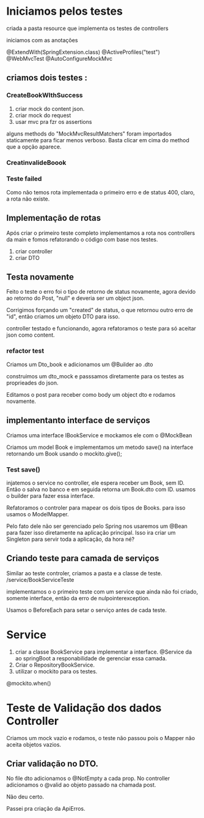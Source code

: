 # Iniciamos pelos testes

criada a pasta resource que implementa os testes de controllers

iniciamos com as anotações 

@ExtendWith(SpringExtension.class)
@ActiveProfiles("test")
@WebMvcTest
@AutoConfigureMockMvc

## criamos dois testes :
### CreateBookWIthSuccess

1. criar mock do content json.
2. criar mock do request
3. usar mvc pra fzr os assertions

alguns methods do "MockMvcResultMatchers" foram importados staticamente para ficar menos verboso. Basta clicar em cima do method que a opção aparece.

### CreatinvalideBoook

### Teste failed
Como não temos rota implementada o primeiro erro e de status
400, claro, a rota não existe.

## Implementação de rotas
Após criar o primeiro teste completo implementamos a rota nos controllers da main e fomos refatorando o código com base nos testes.

1. criar controller
2. criar DTO

## Testa novamente

Feito o teste o erro foi o tipo de retorno de status novamente, agora devido ao retorno do Post, "null" e deveria ser um object json.

Corrigimos forçando um "created" de status, o que retornou outro erro de "id", então criamos um objeto DTO para isso.

controller testado e funcionando, agora refatoramos o teste para só aceitar json como content.

### refactor test

Criamos um Dto_book e adicionamos um @Builder ao .dto 

construimos um dto_mock e passsamos diretamente para os testes as proprieades do json.

Editamos o post para receber como body um object dto e rodamos novamente.

## implementanto interface de serviços

Criamos uma interface IBookService e mockamos ele com o @MockBean

Criamos um model Book e implementamos um metodo save() na interface retornando um Book usando o mockito.give();

### Test save()

injatemos o service no controller, ele espera receber um Book, sem ID.
Então o salva no banco e em seguida retorna um Book.dto com ID.  usamos o builder para fazer essa interface.

Refatoramos o controler para mapear os dois tipos de Books.
para isso usamos o ModelMapper.

Pelo fato dele não ser gerenciado pelo Spring nos usaremos um @Bean para fazer isso diretamente na aplicação principal. Isso ira criar um Singleton para servir toda a aplicação, da hora né?

## Criando teste para camada de serviços

Similar ao teste controler, criamos a pasta e a classe de teste.
/service/BookServiceTeste

implementamos o o primeiro teste com um service que ainda não foi criado, somente interface, então da erro de nulpointerexception.

Usamos o BeforeEach para setar o serviço antes de cada teste.

# Service

1. criar a classe BookService para implementar a interface.
    @Service da ao springBoot a responabilidade de gerenciar essa camada.
2. Criar o RepositoryBookService.
3. utilizar o mockito para os testes.

@mockito.when()

# Teste de Validação dos dados Controller
Criamos um mock vazio e rodamos, o teste não passou pois o Mapper não aceita objetos vazios.

## Criar validação no DTO.

No file dto adicionamos o @NotEmpty a cada prop.
No controller adicionamos o @valid ao objeto passado na chamada post.

Não deu certo.

Passei pra criação da ApiErros. 

